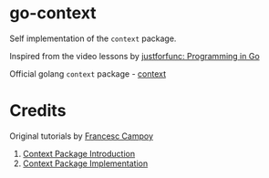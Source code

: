 # go-context
Self implementation of the `context` package.

Inspired from the video lessons by [justforfunc: Programming in Go](https://www.youtube.com/channel/UC_BzFbxG2za3bp5NRRRXJSw)

Official golang `context` package - [context](https://golang.org/pkg/context/)
# Credits 

Original tutorials by [Francesc Campoy](https://github.com/campoy)

1. [Context Package Introduction](https://www.youtube.com/watch?v=LSzR0VEraWw&ab_channel=justforfunc%3AProgramminginGo)
2. [Context Package Implementation](https://www.youtube.com/watch?v=8M90t0KvEDY&ab_channel=justforfunc%3AProgramminginGo)


 

